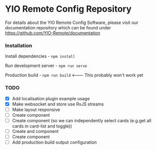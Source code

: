 # YIO Remote Config Repository

For details about the YIO Remote Config Software, please visit our documentation repository which can be found under
https://github.com/YIO-Remote/documentation

### Installation
Install dependencies - `npm install`

Run development server - `npm run serve`

Production build - `npm run build` <--- This probably won't work yet

### TODO
- [x] Add localisation plugin example usage
- [x] Make websocket and store use RxJS streams
- [ ] Make layout responsive
- [ ] Create <card> component
- [ ] Create <card-list> component (so we can independently select cards (e.g.get all cards in card-list and toggle))
- [ ] Create <list> and <list-item> component
- [ ] Create <table> component
- [ ] Add production build output configuration
